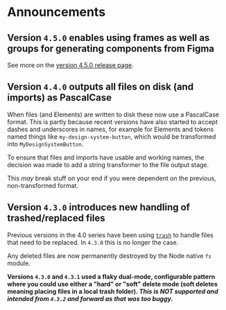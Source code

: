 # Announcements

## Version `4.5.0` enables using frames as well as groups for generating components from Figma

See more on the [version 4.5.0 release page](https://github.com/mikaelvesavuori/figmagic/releases/tag/v4.5.0).

## Version `4.4.0` outputs all files on disk (and imports) as PascalCase

When files (and Elements) are written to disk these now use a PascalCase format. This is partly because recent versions have also started to accept dashes and underscores in names, for example for Elements and tokens named things like `my-design-system-button`, which would be transformed into `MyDesignSystemButton`.

To ensure that files and imports have usable and working names, the decision was made to add a string transformer to the file output stage.

This _may_ break stuff on your end if you were dependent on the previous, non-transformed format.

## Version `4.3.0` introduces new handling of trashed/replaced files

Previous versions in the 4.0 series have been using [`trash`](https://github.com/sindresorhus/trash) to handle files that need to be replaced. In `4.3.0` this is no longer the case.

Any deleted files are now permanently destroyed by the Node native `fs` module.

**Versions `4.3.0` and `4.3.1` used a flaky dual-mode, configurable pattern where you could use either a "hard" or "soft" delete mode (soft deletes meaning placing files in a local trash folder). _This is NOT supported and intended from `4.3.2` and forward as that was too buggy._**
